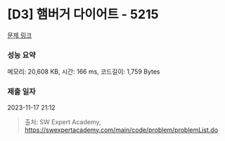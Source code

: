 # [D3] 햄버거 다이어트 - 5215 

[문제 링크](https://swexpertacademy.com/main/code/problem/problemDetail.do?contestProbId=AWT-lPB6dHUDFAVT) 

### 성능 요약

메모리: 20,608 KB, 시간: 166 ms, 코드길이: 1,759 Bytes

### 제출 일자

2023-11-17 21:12



> 출처: SW Expert Academy, https://swexpertacademy.com/main/code/problem/problemList.do